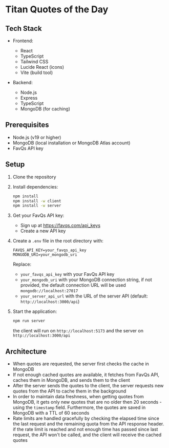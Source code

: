 # Titan Quotes of the Day

## Tech Stack

- Frontend:

  - React
  - TypeScript
  - Tailwind CSS
  - Lucide React (icons)
  - Vite (build tool)

- Backend:
  - Node.js
  - Express
  - TypeScript
  - MongoDB (for caching)

## Prerequisites

- Node.js (v19 or higher)
- MongoDB (local installation or MongoDB Atlas account)
- FavQs API key

## Setup

1. Clone the repository
2. Install dependencies:

   ```bash
   npm install
   npm install -w client
   npm install -w server
   ```

3. Get your FavQs API key:

   - Sign up at https://favqs.com/api_keys
   - Create a new API key

4. Create a `.env` file in the root directory with:

   ```
   FAVQS_API_KEY=your_favqs_api_key
   MONGODB_URI=your_mongodb_uri
   ```

   Replace:

   - `your_favqs_api_key` with your FavQs API key
   - `your_mongodb_uri` with your MongoDB connection string, if not provided, the default connection URL will be used `mongodb://localhost:27017`
   - `your_server_api_url` with the URL of the server API (default: `http://localhost:3000/api`)

5. Start the application:

   ```bash
   npm run server
   ```

   the client will run on `http://localhost:5173` and the server on `http://localhost:3000/api`

## Architecture

- When quotes are requested, the server first checks the cache in MongoDB
- If not enough cached quotes are available, it fetches from FavQs API, caches them in MongoDB, and sends them to the client
- After the server sends the quotes to the client, the server requests new quotes from the API to cache them in the background
- In order to maintain data freshness, when getting quotes from MongoDB, it gets only new quotes that are no older then 20 seconds - using the `timestamp` field. Furthermore, the quotes are saved in MongoDB with a TTL of 60 seconds
- Rate limits are handled gracefully by checking the elapsed time since the last request and the remaining quota from the API response header. if the rate limit is reached and not enough time has passed since last request, the API won't be called, and the client will receive the cached quotes
